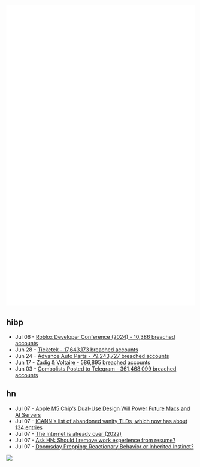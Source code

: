 ![Metrics](https://raw.githubusercontent.com/phixion/phixion/master/metrics.svg)

## hibp

<!--
for https://github.com/phixion/phixion/blob/main/.github/workflows/feeds.yml
-->
<!--START_SECTION:haveibeenpwnd-->
- Jul 06 - [Roblox Developer Conference (2024) - 10,386 breached accounts](https://haveibeenpwned.com/PwnedWebsites#RobloxDeveloperConference2024)
- Jun 28 - [Ticketek - 17,643,173 breached accounts](https://haveibeenpwned.com/PwnedWebsites#Ticketek)
- Jun 24 - [Advance Auto Parts - 79,243,727 breached accounts](https://haveibeenpwned.com/PwnedWebsites#AdvanceAutoParts)
- Jun 17 - [Zadig & Voltaire - 586,895 breached accounts](https://haveibeenpwned.com/PwnedWebsites#ZadigVoltaire)
- Jun 03 - [Combolists Posted to Telegram - 361,468,099 breached accounts](https://haveibeenpwned.com/PwnedWebsites#TelegramCombolists)
<!--END_SECTION:haveibeenpwnd-->

## hn

<!--
for https://github.com/phixion/phixion/blob/main/.github/workflows/feeds.yml
-->
<!--START_SECTION:hn-->
- Jul 07 - [Apple M5 Chip's Dual-Use Design Will Power Future Macs and AI Servers](https://www.macrumors.com/2024/07/04/apple-m5-chips-advanced-packaging-tsmc/)
- Jul 07 - [ICANN's list of abandoned vanity TLDs, which now has about 134 entries](https://www.icann.org/resources/pages/gtld-registry-agreement-termination-2015-10-09-en)
- Jul 07 - [The internet is already over (2022)](https://samkriss.substack.com/p/the-internet-is-already-over)
- Jul 07 - [Ask HN: Should I remove work experience from resume?](https://news.ycombinator.com/item?id=40899662)
- Jul 07 - [Doomsday Prepping: Reactionary Behavior or Inherited Instinct?](https://seattleanxiety.com/psychiatrist/2023/1/12/doomsday-prepping-reactionary-behavior-or-inherited-instinct)
<!--END_SECTION:hn-->

<!--
for https://yhype.me
-->
![](https://hit.yhype.me/github/profile?user_id=13013670)
